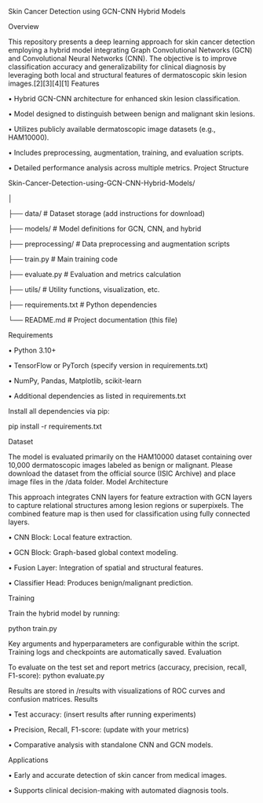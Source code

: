Skin Cancer Detection using GCN-CNN Hybrid Models

Overview

This repository presents a deep learning approach for skin cancer detection employing a hybrid model integrating Graph Convolutional Networks (GCN) and Convolutional Neural Networks (CNN). The objective is to improve classification accuracy and generalizability for clinical diagnosis by leveraging both local and structural features of dermatoscopic skin lesion images.[2][3][4][1]
Features

•	Hybrid GCN-CNN architecture for enhanced skin lesion classification.

•	Model designed to distinguish between benign and malignant skin lesions.

•	Utilizes publicly available dermatoscopic image datasets (e.g., HAM10000).

•	Includes preprocessing, augmentation, training, and evaluation scripts.

•	Detailed performance analysis across multiple metrics.
Project Structure

Skin-Cancer-Detection-using-GCN-CNN-Hybrid-Models/


│

├── data/                   # Dataset storage (add instructions for download)

├── models/                 # Model definitions for GCN, CNN, and hybrid

├── preprocessing/          # Data preprocessing and augmentation scripts

├── train.py                # Main training code

├── evaluate.py             # Evaluation and metrics calculation

├── utils/                  # Utility functions, visualization, etc.

├── requirements.txt        # Python dependencies

└── README.md               # Project documentation (this file)

Requirements

•	Python 3.10+

•	TensorFlow or PyTorch (specify version in requirements.txt)

•	NumPy, Pandas, Matplotlib, scikit-learn

•	Additional dependencies as listed in requirements.txt

Install all dependencies via pip:

pip install -r requirements.txt

Dataset

The model is evaluated primarily on the HAM10000 dataset containing over 10,000 dermatoscopic images labeled as benign or malignant. Please download the dataset from the official source (ISIC Archive) and place image files in the /data folder.
Model Architecture

This approach integrates CNN layers for feature extraction with GCN layers to capture relational structures among lesion regions or superpixels. The combined feature map is then used for classification using fully connected layers.

•	CNN Block: Local feature extraction.

•	GCN Block: Graph-based global context modeling.

•	Fusion Layer: Integration of spatial and structural features.

•	Classifier Head: Produces benign/malignant prediction.

Training

Train the hybrid model by running:

python train.py

Key arguments and hyperparameters are configurable within the script. Training logs and checkpoints are automatically saved.
Evaluation

To evaluate on the test set and report metrics (accuracy, precision, recall, F1-score):
python evaluate.py

Results are stored in /results with visualizations of ROC curves and confusion matrices.
Results

•	Test accuracy: (insert results after running experiments)

•	Precision, Recall, F1-score: (update with your metrics)

•	Comparative analysis with standalone CNN and GCN models.

Applications

•	Early and accurate detection of skin cancer from medical images.

•	Supports clinical decision-making with automated diagnosis tools.
 
